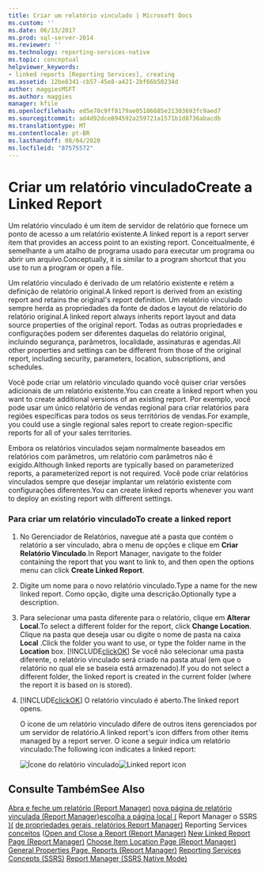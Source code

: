 ```yaml
---
title: Criar um relatório vinculado | Microsoft Docs
ms.custom: ''
ms.date: 06/13/2017
ms.prod: sql-server-2014
ms.reviewer: ''
ms.technology: reporting-services-native
ms.topic: conceptual
helpviewer_keywords:
- linked reports [Reporting Services], creating
ms.assetid: 12be8341-cb57-45e8-a421-2bf66b50234d
author: maggiesMSFT
ms.author: maggies
manager: kfile
ms.openlocfilehash: ed5e70c9ff8179ae05186685e21303693fc9aed7
ms.sourcegitcommit: ad4d92dce894592a259721a1571b1d8736abacdb
ms.translationtype: MT
ms.contentlocale: pt-BR
ms.lasthandoff: 08/04/2020
ms.locfileid: "87575572"
---
```

# <a name="create-a-linked-report"></a><span data-ttu-id="c841f-102">Criar um relatório vinculado</span><span class="sxs-lookup"><span data-stu-id="c841f-102">Create a Linked Report</span></span>
  <span data-ttu-id="c841f-103">Um relatório vinculado é um item de servidor de relatório que fornece um ponto de acesso a um relatório existente.</span><span class="sxs-lookup"><span data-stu-id="c841f-103">A linked report is a report server item that provides an access point to an existing report.</span></span> <span data-ttu-id="c841f-104">Conceitualmente, é semelhante a um atalho de programa usado para executar um programa ou abrir um arquivo.</span><span class="sxs-lookup"><span data-stu-id="c841f-104">Conceptually, it is similar to a program shortcut that you use to run a program or open a file.</span></span>

 <span data-ttu-id="c841f-105">Um relatório vinculado é derivado de um relatório existente e retém a definição de relatório original.</span><span class="sxs-lookup"><span data-stu-id="c841f-105">A linked report is derived from an existing report and retains the original's report definition.</span></span> <span data-ttu-id="c841f-106">Um relatório vinculado sempre herda as propriedades da fonte de dados e layout de relatório do relatório original.</span><span class="sxs-lookup"><span data-stu-id="c841f-106">A linked report always inherits report layout and data source properties of the original report.</span></span> <span data-ttu-id="c841f-107">Todas as outras propriedades e configurações podem ser diferentes daquelas do relatório original, incluindo segurança, parâmetros, localidade, assinaturas e agendas.</span><span class="sxs-lookup"><span data-stu-id="c841f-107">All other properties and settings can be different from those of the original report, including security, parameters, location, subscriptions, and schedules.</span></span>

 <span data-ttu-id="c841f-108">Você pode criar um relatório vinculado quando você quiser criar versões adicionais de um relatório existente.</span><span class="sxs-lookup"><span data-stu-id="c841f-108">You can create a linked report when you want to create additional versions of an existing report.</span></span> <span data-ttu-id="c841f-109">Por exemplo, você pode usar um único relatório de vendas regional para criar relatórios para regiões específicas para todos os seus territórios de vendas.</span><span class="sxs-lookup"><span data-stu-id="c841f-109">For example, you could use a single regional sales report to create region-specific reports for all of your sales territories.</span></span>

 <span data-ttu-id="c841f-110">Embora os relatórios vinculados sejam normalmente baseados em relatórios com parâmetros, um relatório com parâmetros não é exigido.</span><span class="sxs-lookup"><span data-stu-id="c841f-110">Although linked reports are typically based on parameterized reports, a parameterized report is not required.</span></span> <span data-ttu-id="c841f-111">Você pode criar relatórios vinculados sempre que desejar implantar um relatório existente com configurações diferentes.</span><span class="sxs-lookup"><span data-stu-id="c841f-111">You can create linked reports whenever you want to deploy an existing report with different settings.</span></span>

### <a name="to-create-a-linked-report"></a><span data-ttu-id="c841f-112">Para criar um relatório vinculado</span><span class="sxs-lookup"><span data-stu-id="c841f-112">To create a linked report</span></span>

1.  <span data-ttu-id="c841f-113">No Gerenciador de Relatórios, navegue até a pasta que contém o relatório a ser vinculado, abra o menu de opções e clique em **Criar Relatório Vinculado**.</span><span class="sxs-lookup"><span data-stu-id="c841f-113">In Report Manager, navigate to the folder containing the report that you want to link to, and then open the options menu can click **Create Linked Report**.</span></span>

2.  <span data-ttu-id="c841f-114">Digite um nome para o novo relatório vinculado.</span><span class="sxs-lookup"><span data-stu-id="c841f-114">Type a name for the new linked report.</span></span> <span data-ttu-id="c841f-115">Como opção, digite uma descrição.</span><span class="sxs-lookup"><span data-stu-id="c841f-115">Optionally type a description.</span></span>

3.  <span data-ttu-id="c841f-116">Para selecionar uma pasta diferente para o relatório, clique em **Alterar Local**.</span><span class="sxs-lookup"><span data-stu-id="c841f-116">To select a different folder for the report, click **Change Location**.</span></span> <span data-ttu-id="c841f-117">Clique na pasta que deseja usar ou digite o nome de pasta na caixa **Local** .</span><span class="sxs-lookup"><span data-stu-id="c841f-117">Click the folder you want to use, or type the folder name in the **Location** box.</span></span> [!INCLUDE[clickOK](../../../includes/clickok-md.md)] <span data-ttu-id="c841f-118">Se você não selecionar uma pasta diferente, o relatório vinculado será criado na pasta atual (em que o relatório no qual ele se baseia está armazenado).</span><span class="sxs-lookup"><span data-stu-id="c841f-118">If you do not select a different folder, the linked report is created in the current folder (where the report it is based on is stored).</span></span>

4.  [!INCLUDE[clickOK](../../../includes/clickok-md.md)] <span data-ttu-id="c841f-119">O relatório vinculado é aberto.</span><span class="sxs-lookup"><span data-stu-id="c841f-119">The linked report opens.</span></span>

     <span data-ttu-id="c841f-120">O ícone de um relatório vinculado difere de outros itens gerenciados por um servidor de relatório.</span><span class="sxs-lookup"><span data-stu-id="c841f-120">A linked report's icon differs from other items managed by a report server.</span></span> <span data-ttu-id="c841f-121">O ícone a seguir indica um relatório vinculado:</span><span class="sxs-lookup"><span data-stu-id="c841f-121">The following icon indicates a linked report:</span></span>

     <span data-ttu-id="c841f-122">![Ícone do relatório vinculado](../media/hlp-16linked.gif "Ícone do relatório vinculado")</span><span class="sxs-lookup"><span data-stu-id="c841f-122">![Linked report icon](../media/hlp-16linked.gif "Linked report icon")</span></span>

## <a name="see-also"></a><span data-ttu-id="c841f-123">Consulte Também</span><span class="sxs-lookup"><span data-stu-id="c841f-123">See Also</span></span>
 <span data-ttu-id="c841f-124">[Abra e feche um relatório &#40;Report Manager&#41;](../reports/open-and-close-a-report-report-manager.md) [nova página de relatório vinculada &#40;Report Manager](../new-linked-report-page-report-manager.md)&#41;[escolha a página local &#40;](../choose-item-location-page-report-manager.md) Report Manager o SSRS [&#41;&#40;](../report-manager-ssrs-native-mode.md) [de propriedades gerais, relatórios Report Manager&#41;](../general-properties-page-reports-report-manager.md) Reporting Services [conceitos](../reporting-services-concepts-ssrs.md) &#40;</span><span class="sxs-lookup"><span data-stu-id="c841f-124">[Open and Close a Report &#40;Report Manager&#41;](../reports/open-and-close-a-report-report-manager.md) [New Linked Report Page &#40;Report Manager&#41;](../new-linked-report-page-report-manager.md) [Choose Item Location Page &#40;Report Manager&#41;](../choose-item-location-page-report-manager.md) [General Properties Page, Reports &#40;Report Manager&#41;](../general-properties-page-reports-report-manager.md) [Reporting Services Concepts &#40;SSRS&#41;](../reporting-services-concepts-ssrs.md) [Report Manager  &#40;SSRS Native Mode&#41;](../report-manager-ssrs-native-mode.md)</span></span>


